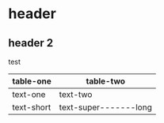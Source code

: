# header

## header 2

test

|table-one|table-two|
|--------------|--------------|
|text-one|text-two|
|text-short|text-super-------long|
